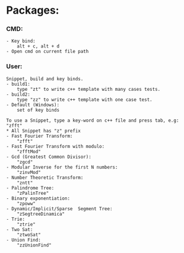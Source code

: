 # Packages:
### CMD:
    - Key bind:
        alt + c, alt + d
    - Open cmd on current file path
### User:
    Snippet, build and key binds.
    - build1:
        type "zt" to write c++ template with many cases tests.
    - build2:
        type "zz" to write c++ template with one case test.
    - Default (Windows):
        set of key binds

    To use a Snippet, type a key-word on c++ file and press tab, e.g: "zfft"
    * All Snippet has "z" prefix
    - Fast Fourier Transform:
        "zfft"
    - Fast Fourier Transform with modulo:
        "zfftMod"
    - Gcd (Greatest Common Divisor):
        "zgcd"
    - Modular Inverse for the first N numbers:
        "zinvMod"
    - Number Theoretic Transform:
        "zntt"
    - Palindrome Tree:
        "zPalinTree"
    - Binary exponentiation:
        "zpoww"
    - Dynamic/Implicit/Sparse  Segment Tree:
        "zSegtreeDinamica"
    - Trie:
        "ztrie"
    - Two Sat:
        "ztwoSat"
    - Union Find:
        "zzUnionFind"



